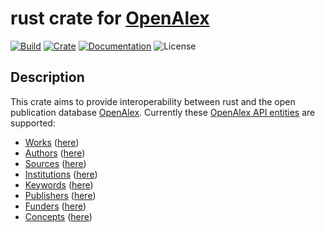 # rust crate for [OpenAlex](https://docs.openalex.org/)
[![Build](https://github.com/0x6e66/openalex/actions/workflows/rust.yml/badge.svg)](https://github.com/0x6e66/openalex/actions/workflows/rust.yml)
[![Crate](https://img.shields.io/crates/v/openalex.svg)](https://crates.io/crates/openalex)
[![Documentation](https://img.shields.io/docsrs/openalex?label=docs.rs)](https://docs.rs/openalex)
![License](https://img.shields.io/crates/l/openalex)

## Description
This crate aims to provide interoperability between rust and the open publication database [OpenAlex](https://docs.openalex.org/). Currently these [OpenAlex API entities](https://docs.openalex.org/api-entities/entities-overview) are supported:
- [Works](https://docs.openalex.org/api-entities/works) ([here](./src/api_entities/work.rs))
- [Authors](https://docs.openalex.org/api-entities/authors) ([here](./src/api_entities/author.rs))
- [Sources](https://docs.openalex.org/api-entities/sources) ([here](./src/api_entities/source.rs))
- [Institutions](https://docs.openalex.org/api-entities/institutions) ([here](./src/api_entities/institution.rs))
- [Keywords](https://docs.openalex.org/api-entities/keywords) ([here](./src/api_entities/keyword.rs))
- [Publishers](https://docs.openalex.org/api-entities/publishers) ([here](./src/api_entities/publisher.rs))
- [Funders](https://docs.openalex.org/api-entities/funders) ([here](./src/api_entities/funder.rs))
- [Concepts](https://docs.openalex.org/api-entities/concepts) ([here](./src/api_entities/concept.rs))